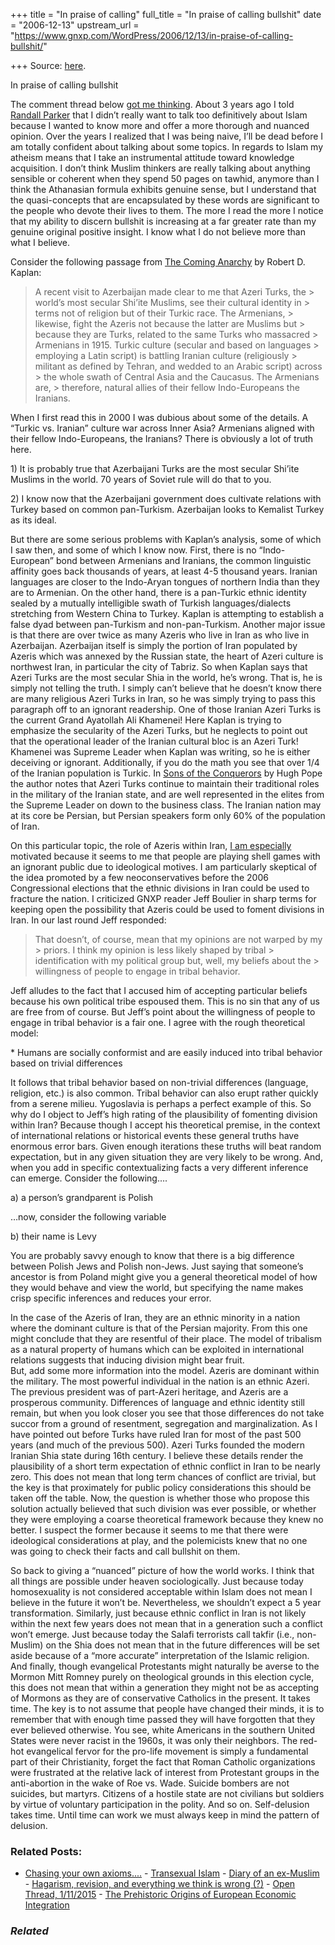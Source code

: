 +++
title = "In praise of calling"
full_title = "In praise of calling bullshit"
date = "2006-12-13"
upstream_url = "https://www.gnxp.com/WordPress/2006/12/13/in-praise-of-calling-bullshit/"

+++
Source: [here](https://www.gnxp.com/WordPress/2006/12/13/in-praise-of-calling-bullshit/).

In praise of calling bullshit

The comment thread below [got me thinking](http://js-kit.com/api/static/pop_comments?ref=http://gnxp.com&path=/116599533865948229?url=http://www.gnxp.com/blog/2006/12/in-answer-to-my-critics.php). About 3 years ago I told [Randall Parker](http://www.parapundit.com/) that I didn’t really want to talk too definitively about Islam because I wanted to know more and offer a more thorough and nuanced opinion. Over the years I realized that I was being naive, I’ll be dead before I am totally confident about talking about some topics. In regards to Islam my atheism means that I take an instrumental attitude toward knowledge acquisition. I don’t think Muslim thinkers are really talking about anything sensible or coherent when they spend 50 pages on tawhid, anymore than I think the Athanasian formula exhibits genuine sense, but I understand that the quasi-concepts that are encapsulated by these words are significant to the people who devote their lives to them. The more I read the more I notice that my ability to discern bullshit is increasing at a far greater rate than my genuine original positive insight. I know what I do not believe more than what I believe.

Consider the following passage from [The Coming Anarchy](https://www.amazon.com/Coming-Anarchy-Shattering-Dreams-Post/dp/037570759X/sr=1-1/qid=1166072898/ref=pd_bbs_sr_1/002-1930039-0153632?ie=UTF8&s=books) by Robert D. Kaplan:

> A recent visit to Azerbaijan made clear to me that Azeri Turks, the > world’s most secular Shi’ite Muslims, see their cultural identity in > terms not of religion but of their Turkic race. The Armenians, > likewise, fight the Azeris not because the latter are Muslims but > because they are Turks, related to the same Turks who massacred > Armenians in 1915. Turkic culture (secular and based on languages > employing a Latin script) is battling Iranian culture (religiously > militant as defined by Tehran, and wedded to an Arabic script) across > the whole swath of Central Asia and the Caucasus. The Armenians are, > therefore, natural allies of their fellow Indo-Europeans the Iranians.

When I first read this in 2000 I was dubious about some of the details. A “Turkic vs. Iranian” culture war across Inner Asia? Armenians aligned with their fellow Indo-Europeans, the Iranians? There is obviously a lot of truth here.

1\) It is probably true that Azerbaijani Turks are the most secular Shi’ite Muslims in the world. 70 years of Soviet rule will do that to you.

2\) I know now that the Azerbaijani government does cultivate relations with Turkey based on common pan-Turkism. Azerbaijan looks to Kemalist Turkey as its ideal.

But there are some serious problems with Kaplan’s analysis, some of which I saw then, and some of which I know now. First, there is no “Indo-European” bond between Armenians and Iranians, the common linguistic affinity goes back thousands of years, at least 4-5 thousand years. Iranian languages are closer to the Indo-Aryan tongues of northern India than they are to Armenian. On the other hand, there is a pan-Turkic ethnic identity sealed by a mutually intelligible swath of Turkish languages/dialects stretching from Western China to Turkey. Kaplan is attempting to establish a false dyad between pan-Turkism and non-pan-Turkism. Another major issue is that there are over twice as many Azeris who live in Iran as who live in Azerbaijan. Azerbaijan itself is simply the portion of Iran populated by Azeris which was annexed by the Russian state, the heart of Azeri culture is northwest Iran, in particular the city of Tabriz. So when Kaplan says that Azeri Turks are the most secular Shia in the world, he’s wrong. That is, he is simply not telling the truth. I simply can’t believe that he doesn’t know there are many religious Azeri Turks in Iran, so he was simply trying to pass this paragraph off to an ignorant readership. One of those Iranian Azeri Turks is the current Grand Ayatollah Ali Khamenei! Here Kaplan is trying to emphasize the secularity of the Azeri Turks, but he neglects to point out that the operational leader of the Iranian cultural bloc is an Azeri Turk! Khamenei was Supreme Leader when Kaplan was writing, so he is either deceiving or ignorant. Additionally, if you do the math you see that over 1/4 of the Iranian population is Turkic. In [Sons of the Conquerors](https://www.amazon.com/Sons-Conquerors-Rise-Turkic-World/dp/1585676411/sr=1-1/qid=1166073859/ref=pd_bbs_1/002-1930039-0153632?ie=UTF8&s=books) by Hugh Pope the author notes that Azeri Turks continue to maintain their traditional roles in the military of the Iranian state, and are well represented in the elites from the Supreme Leader on down to the business class. The Iranian nation may at its core be Persian, but Persian speakers form only 60% of the population of Iran.

On this particular topic, the role of Azeris within Iran, [I am especially](http://scienceblogs.com/gnxp/2006/07/lebanon_israel_syria_irani.php) motivated because it seems to me that people are playing shell games with an ignorant public due to ideological motives. I am particularly skeptical of the idea promoted by a few neoconservatives before the 2006 Congressional elections that the ethnic divisions in Iran could be used to fracture the nation. I criticized GNXP reader Jeff Boulier in sharp terms for keeping open the possibility that Azeris could be used to foment divisions in Iran. In our last round Jeff responded:

> That doesn’t, of course, mean that my opinions are not warped by my > priors. I think my opinion is less likely shaped by tribal > identification with my political group but, well, my beliefs about the > willingness of people to engage in tribal behavior.

Jeff alludes to the fact that I accused him of accepting particular beliefs because his own political tribe espoused them. This is no sin that any of us are free from of course. But Jeff’s point about the willingness of people to engage in tribal behavior is a fair one. I agree with the rough theoretical model:

\* Humans are socially conformist and are easily induced into tribal behavior based on trivial differences

It follows that tribal behavior based on non-trivial differences (language, religion, etc.) is also common. Tribal behavior can also erupt rather quickly from a serene milieu. Yugoslavia is perhaps a perfect example of this. So why do I object to Jeff’s high rating of the plausibility of fomenting division within Iran? Because though I accept his theoretical premise, in the context of international relations or historical events these general truths have enormous error bars. Given enough iterations these truths will beat random expectation, but in any given situation they are very likely to be wrong. And, when you add in specific contextualizing facts a very different inference can emerge. Consider the following….

a\) a person’s grandparent is Polish

…now, consider the following variable

b\) their name is Levy

You are probably savvy enough to know that there is a big difference between Polish Jews and Polish non-Jews. Just saying that someone’s ancestor is from Poland might give you a general theoretical model of how they would behave and view the world, but specifying the name makes crisp specific inferences and reduces your error.

In the case of the Azeris of Iran, they are an ethnic minority in a nation where the dominant culture is that of the Persian majority. From this one might conclude that they are resentful of their place. The model of tribalism as a natural property of humans which can be exploited in international relations suggests that inducing division might bear fruit.  
But, add some more information into the model. Azeris are dominant within the military. The most powerful individual in the nation is an ethnic Azeri. The previous president was of part-Azeri heritage, and Azeris are a prosperous community. Differences of language and ethnic identity still remain, but when you look closer you see that those differences do not take succor from a ground of resentment, segregation and marginalization. As I have pointed out before Turks have ruled Iran for most of the past 500 years (and much of the previous 500). Azeri Turks founded the modern Iranian Shia state during 16th century. I believe these details render the plausibility of a short term expectation of ethnic conflict in Iran to be nearly zero. This does not mean that long term chances of conflict are trivial, but the key is that proximately for public policy considerations this should be taken off the table. Now, the question is whether those who propose this solution actually believed that such division was ever possible, or whether they were employing a coarse theoretical framework because they knew no better. I suspect the former because it seems to me that there were ideological considerations at play, and the polemicists knew that no one was going to check their facts and call bullshit on them.

So back to giving a “nuanced” picture of how the world works. I think that all things are possible under heaven sociologically. Just because today homosexuality is not considered acceptable within Islam does not mean I believe in the future it won’t be. Nevertheless, we shouldn’t expect a 5 year transformation. Similarly, just because ethnic conflict in Iran is not likely within the next few years does not mean that in a generation such a conflict won’t emerge. Just because today the Salafi terrorists call takfir (i.e., non-Muslim) on the Shia does not mean that in the future differences will be set aside because of a “more accurate” interpretation of the Islamic religion. And finally, though evangelical Protestants might naturally be averse to the Mormon Mitt Romney purely on theological grounds in this election cycle, this does not mean that within a generation they might not be as accepting of Mormons as they are of conservative Catholics in the present. It takes time. The key is to not assume that people have changed their minds, it is to remember that with enough time passed they will have forgotten that they ever believed otherwise. You see, white Americans in the southern United States were never racist in the 1960s, it was only their neighbors. The red-hot evangelical fervor for the pro-life movement is simply a fundamental part of their Christianity, forget the fact that Roman Catholic organizations were frustrated at the relative lack of interest from Protestant groups in the anti-abortion in the wake of Roe vs. Wade. Suicide bombers are not suicides, but martyrs. Citizens of a hostile state are not civilians but soldiers by virtue of voluntary participation in the polity. And so on. Self-delusion takes time. Until time can work we must always keep in mind the pattern of delusion.

### Related Posts:

- [Chasing your own
  axioms....](https://www.gnxp.com/WordPress/2005/07/24/chasing-your-own-axioms/) - [Transexual
  Islam](https://www.gnxp.com/WordPress/2006/11/10/transexual-islam/) - [Diary of an
  ex-Muslim](https://www.gnxp.com/WordPress/2009/11/30/diary-of-an-ex-muslim/) - [Hagarism, revision, and everything we think is wrong
  (?)](https://www.gnxp.com/WordPress/2009/11/19/hagarism-revision-and-everything-we-think-is-wrong/) - [Open Thread,
  1/11/2015](https://www.gnxp.com/WordPress/2015/01/11/open-thread-1112015/) - [The Prehistoric Origins of European Economic
  Integration](https://www.gnxp.com/WordPress/2008/03/08/the-prehistoric-origins-of-european-economic-integration/)

### *Related*

[](https://www.addtoany.com/add_to/facebook?linkurl=https%3A%2F%2Fwww.gnxp.com%2FWordPress%2F2006%2F12%2F13%2Fin-praise-of-calling-bullshit%2F&linkname=In%20praise%20of%20calling%20bullshit "Facebook")[](https://www.addtoany.com/add_to/twitter?linkurl=https%3A%2F%2Fwww.gnxp.com%2FWordPress%2F2006%2F12%2F13%2Fin-praise-of-calling-bullshit%2F&linkname=In%20praise%20of%20calling%20bullshit "Twitter")[](https://www.addtoany.com/add_to/email?linkurl=https%3A%2F%2Fwww.gnxp.com%2FWordPress%2F2006%2F12%2F13%2Fin-praise-of-calling-bullshit%2F&linkname=In%20praise%20of%20calling%20bullshit "Email")[](https://www.addtoany.com/share)
